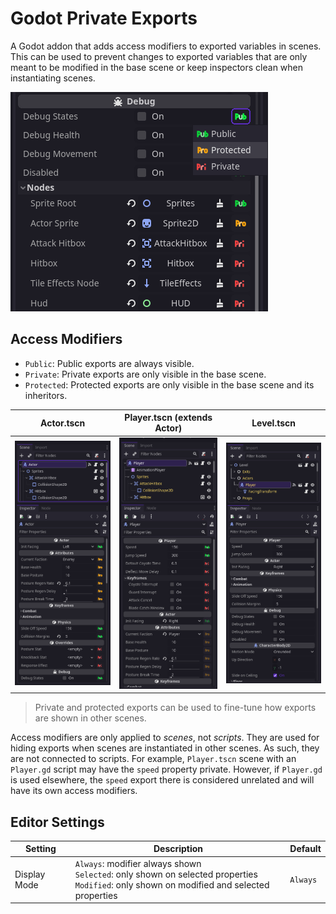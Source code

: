# Godot Private Exports

A Godot addon that adds access modifiers to exported variables in scenes. This can be used to prevent changes to exported variables that are only meant to be modified in the base scene or keep inspectors clean when instantiating scenes.

![Example of inspector](screenshots/inspector.png)

## Access Modifiers

- `Public`: Public exports are always visible.
- `Private`: Private exports are only visible in the base scene.
- `Protected`: Protected exports are only visible in the base scene and its inheritors.

| Actor.tscn                                             | Player.tscn (extends Actor)                                      | Level.tscn                                                |
| ------------------------------------------------------ | ---------------------------------------------------------------- | --------------------------------------------------------- |
| ![Example of base scene](screenshots/example_base.png) | ![Example of inherited scene](screenshots/example_inherited.png) | ![Example of ext scene](screenshots/example_external.png) |

> Private and protected exports can be used to fine-tune how exports are shown in other scenes.

Access modifiers are only applied to _scenes_, not _scripts_. They are used for hiding exports when scenes are instantiated in other scenes. As such, they are not connected to scripts. For example, `Player.tscn` scene with an `Player.gd` script may have the `speed` property private. However, if `Player.gd` is used elsewhere, the `speed` export there is considered unrelated and will have its own access modifiers.

## Editor Settings

| Setting      | Description                                                                                                                                                      | Default |
| ------------ | ---------------------------------------------------------------------------------------------------------------------------------------------------------------- | ------- |
| Display Mode | `Always`: modifier always shown <br /> `Selected`: only shown on selected properties <br /> `Modified`: only shown on modified and selected properties | `Always`  |
